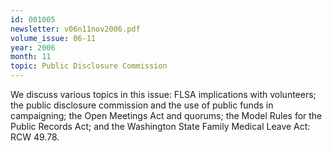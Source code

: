 ```yaml
---
id: 001005
newsletter: v06n11nov2006.pdf
volume_issue: 06-11
year: 2006
month: 11
topic: Public Disclosure Commission
---
```


We discuss various topics in this issue: FLSA implications with volunteers; the public disclosure commission and the use of public funds in campaigning; the Open Meetings Act and quorums; the Model Rules for the Public Records Act; and the Washington State Family Medical Leave Act: RCW 49.78.